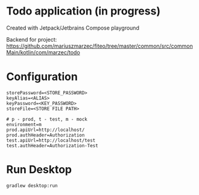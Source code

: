 # Todo application (in progress)
Created with Jetpack/Jetbrains Compose playground

Backend for project: https://github.com/mariuszmarzec/fiteo/tree/master/common/src/commonMain/kotlin/com/marzec/todo

# Configuration

```properties
storePassword=<STORE_PASSWORD>
keyAlias=<ALIAS>
keyPassword=<KEY_PASSWORD>
storeFile=<STORE FILE PATH>

# p - prod, t - test, m - mock
environment=m
prod.apiUrl=http://localhost/
prod.authHeader=Authorization
test.apiUrl=http://localhost/test
test.authHeader=Authorization-Test
```

# Run Desktop

```bash
gradlew desktop:run
```